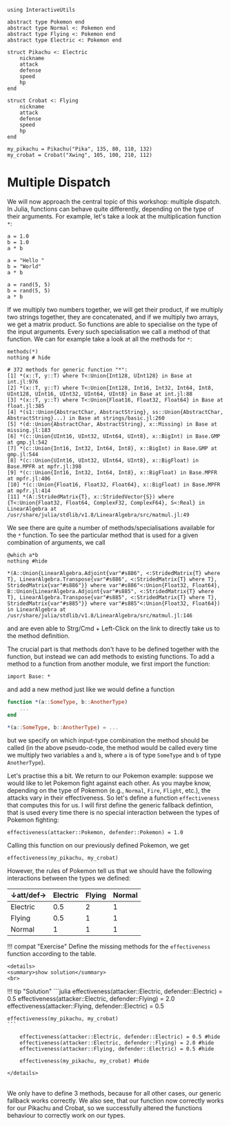 ```@setup dispatch
using InteractiveUtils

abstract type Pokemon end
abstract type Normal <: Pokemon end
abstract type Flying <: Pokemon end
abstract type Electric <: Pokemon end

struct Pikachu <: Electric
    nickname
    attack
    defense
    speed
    hp
end

struct Crobat <: Flying
    nickname
    attack
    defense
    speed
    hp
end

my_pikachu = Pikachu("Pika", 135, 80, 110, 132)
my_crobat = Crobat("Xwing", 105, 100, 210, 112)
```

# Multiple Dispatch

We will now approach the central topic of this workshop: multiple dispatch.
In Julia, functions can behave quite differently, depending on the type of their arguments.
For example, let's take a look at the multiplication function `*`:

```@example dispatch
a = 1.0
b = 1.0
a * b
```
```@example dispatch
a = "Hello "
b = "World"
a * b
```
```@example dispatch
a = rand(5, 5)
b = rand(5, 5)
a * b
```
If we multiply two numbers together, we will get their product, if we multiply two strings together, they are concatenated, and if we multiply two arrays, we get a matrix product.
So functions are able to specialise on the type of the input arguments.
Every such specialisation we call a method of that function.
We can for example take a look at all the methods for `*`:

```@example dispatch
methods(*)
nothing # hide
```
```
# 372 methods for generic function "*":
[1] *(x::T, y::T) where T<:Union{Int128, UInt128} in Base at int.jl:976
[2] *(x::T, y::T) where T<:Union{Int128, Int16, Int32, Int64, Int8, UInt128, UInt16, UInt32, UInt64, UInt8} in Base at int.jl:88
[3] *(x::T, y::T) where T<:Union{Float16, Float32, Float64} in Base at float.jl:385
[4] *(s1::Union{AbstractChar, AbstractString}, ss::Union{AbstractChar, AbstractString}...) in Base at strings/basic.jl:260
[5] *(d::Union{AbstractChar, AbstractString}, x::Missing) in Base at missing.jl:183
[6] *(c::Union{UInt16, UInt32, UInt64, UInt8}, x::BigInt) in Base.GMP at gmp.jl:542
[7] *(c::Union{Int16, Int32, Int64, Int8}, x::BigInt) in Base.GMP at gmp.jl:544
[8] *(c::Union{UInt16, UInt32, UInt64, UInt8}, x::BigFloat) in Base.MPFR at mpfr.jl:398
[9] *(c::Union{Int16, Int32, Int64, Int8}, x::BigFloat) in Base.MPFR at mpfr.jl:406
[10] *(c::Union{Float16, Float32, Float64}, x::BigFloat) in Base.MPFR at mpfr.jl:414
[11] *(A::StridedMatrix{T}, x::StridedVector{S}) where {T<:Union{Float32, Float64, ComplexF32, ComplexF64}, S<:Real} in LinearAlgebra at /usr/share/julia/stdlib/v1.8/LinearAlgebra/src/matmul.jl:49
```

We see there are quite a number of methods/specialisations available for the `*` function.
To see the particular method that is used for a given combination of arguments, we call
```@example dispatch
@which a*b
nothing #hide
```
```
*(A::Union{LinearAlgebra.Adjoint{var"#s886", <:StridedMatrix{T} where T}, LinearAlgebra.Transpose{var"#s886", <:StridedMatrix{T} where T}, StridedMatrix{var"#s886"}} where var"#s886"<:Union{Float32, Float64}, B::Union{LinearAlgebra.Adjoint{var"#s885", <:StridedMatrix{T} where T}, LinearAlgebra.Transpose{var"#s885", <:StridedMatrix{T} where T}, StridedMatrix{var"#s885"}} where var"#s885"<:Union{Float32, Float64}) in LinearAlgebra at /usr/share/julia/stdlib/v1.8/LinearAlgebra/src/matmul.jl:146
```
and are even able to Strg/Cmd + Left-Click on the link to directly take us to the method definition.

The crucial part is that methods don't have to be defined together with the function, but instead we can add methods to existing functions.
To add a method to a function from another module, we first import the function:
```@example dispatch
import Base: *
```
and add a new method just like we would define a function
```julia
function *(a::SomeType, b::AnotherType)
    ...
end

*(a::SomeType, b::AnotherType) = ...
```
but we specify on which input-type combination the method should be called (in the above pseudo-code, the method would be called every time we multiply two variables `a` and `b`, where `a` is of type `SomeType` and `b` of type `AnotherType`).

Let's practise this a bit. We return to our Pokemon example: suppose we would like to let Pokemon fight against each other.
As you maybe know, depending on the type of Pokemon (e.g., `Normal`, `Fire`, `Flight`, etc.), the attacks vary in their effectiveness.
So let's define a function `effectiveness` that computes this for us. I will first define the generic fallback defintion, that is used every time there is no special interaction between the types of Pokemon fighting:

```@example dispatch
effectiveness(attacker::Pokemon, defender::Pokemon) = 1.0
```

Calling this function on our previously defined Pokemon, we get
```@example dispatch
effectiveness(my_pikachu, my_crobat)
```

However, the rules of Pokemon tell us that we should have the following interactions between the types we defined:

| ↓att/def→| Electric | Flying | Normal |
|----------|-----------|-------|--------|
| Electric |    0.5    |    2  |     1  |
| Flying   |    0.5    |    1  |    1   |
| Normal   |     1     |   1   |    1   |

!!! compat "Exercise"
    Define the missing methods for the `effectiveness` function according to the table.

```@raw html
<details>
<summary>show solution</summary>
<br>
```
!!! tip "Solution"
    ```julia
    effectiveness(attacker::Electric, defender::Electric) = 0.5
    effectiveness(attacker::Electric, defender::Flying) = 2.0
    effectiveness(attacker::Flying, defender::Electric) = 0.5

    effectiveness(my_pikachu, my_crobat)
    ```
```@example dispatch
    effectiveness(attacker::Electric, defender::Electric) = 0.5 #hide
    effectiveness(attacker::Electric, defender::Flying) = 2.0 #hide
    effectiveness(attacker::Flying, defender::Electric) = 0.5 #hide

    effectiveness(my_pikachu, my_crobat) #hide
```
```@raw html
</details>
```
\
We only have to define 3 methods, because for all other cases, our generic fallback works correctly.
We also see, that our function now correctly works for our Pikachu and Crobat, so we successfully altered the functions behaviour to correctly work on our types.